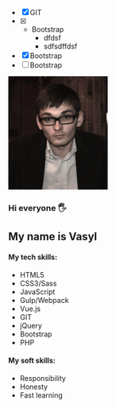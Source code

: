 * [x] GIT
* [x] * Bootstrap
      * dfdsf
      * sdfsdffdsf
* [x] Bootstrap
* [ ] Bootstrap

![My Photo](/images/image.png)

### Hi everyone :raised_hand_with_fingers_splayed:
## My name is Vasyl
#### My tech skills:
* HTML5
* CSS3/Sass
* JavaScript
* Gulp/Webpack
* Vue.js
* GIT
* jQuery
* Bootstrap
* PHP


#### My soft skills:
* Responsibility
* Honesty
* Fast learning






